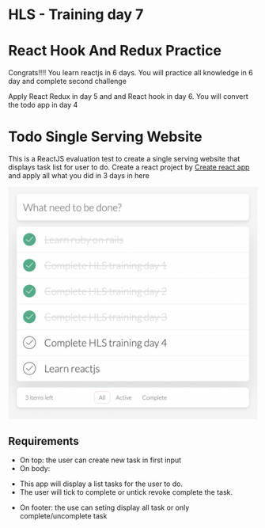 # HLS - Training day 7

# React Hook And Redux Practice

Congrats!!!!
You learn reactjs in 6 days. You will practice all knowledge in 6 day and complete second challenge

Apply React Redux in day 5 and and React hook in day 6. You will convert the todo app in day 4

# Todo Single Serving Website
This is a ReactJS evaluation test to create a single serving website that displays task list for user to do.
Create a react project by [Create react app](https://reactjs.org/docs/create-a-new-react-app.html) and apply all what you did in 3 days in here

![Todo](./assets/todo.png)

## Requirements

- On top: the user can create new task in first input
- On body:
+ This app will display a list tasks for the user to do.
+ The user will tick to complete or untick revoke complete the task.
- On footer: the use can seting display all task or only complete/uncomplete task
